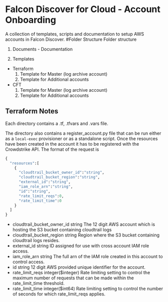 # Falcon Discover for Cloud - Account Onboarding
A collection of templates, scripts and documentation to setup AWS accounts in Falcon Discover.
#Folder Structure
Folder structure
1. Documents - Documentation
 
2. Templates 
  * Terraform
    1. Template for Master (log archive account) 
    2. Template for Additional accounts
  * CFT 
    1. Template for Master (log archive account) 
    2. Template for Additional accounts
  

## Terraform Notes
Each directory contains a .tf, .tfvars and .vars file.   

The directory also contains a register_account.py file that can be run either as a `local-exec` provisioner 
or as a standalone script.  Once the resources have been created in the account it has to be registered with the
Crowdstrike API. The format of the request is 
```python
{
  "resources":[
    {
      "cloudtrail_bucket_owner_id":"string",
      "cloudtrail_bucket_region":"string",
      "external_id":"string",
      "iam_role_arn":"string",
      "id":"string",
      "rate_limit_reqs":0,
      "rate_limit_time":0
    }
  ]
}
```



  - cloudtrail_bucket_owner_id string The 12 digit AWS account which is hosting the S3 bucket containing cloudtrail logs 
  - cloudtrail_bucket_region string Region where the S3 bucket containing cloudtrail logs resides.
  - external_id	string ID assigned for use with cross account IAM role access.
  - iam_role_arn	string The full arn of the IAM role created in this account to control access.
  - id	string 12 digit AWS provided unique identifier for the account.
  - rate_limit_reqs	integer($integer) Rate limiting setting to control the maximum number of requests that can be made within the rate_limit_time threshold.
  - rate_limit_time	integer($int64) Rate limiting setting to control the number of seconds for which rate_limit_reqs applies.